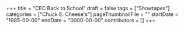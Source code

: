 +++
title = "CEC Back to School"
draft = false
tags = ["Showtapes"]
categories = ["Chuck E. Cheese's"]
pageThumbnailFile = ""
startDate = "1985-00-00"
endDate = "0000-00-00"
contributors = []
+++

